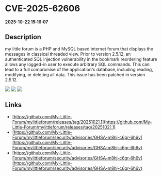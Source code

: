 # CVE-2025-62606

**2025-10-22 15:16:07**

## Description
my little forum is a PHP and MySQL based internet forum that displays the messages in classical threaded view. Prior to version 2.5.12, an authenticated SQL injection vulnerability in the bookmark reordering feature allows any logged-in user to execute arbitrary SQL commands. This can lead to a full compromise of the application's database, including reading, modifying, or deleting all data. This issue has been patched in version 2.5.12.

![](https://img.shields.io/static/v1?label=Score&message=8.8&color=red)
![](https://img.shields.io/static/v1?label=Severity&message=HIGH&color=red)
![](https://img.shields.io/static/v1?label=CWE&message=SQL&color=green)

## Links
- [https://github.com/My-Little-Forum/mylittleforum/releases/tag/20251021.1](https://github.com/My-Little-Forum/mylittleforum/releases/tag/20251021.1)
- [https://github.com/My-Little-Forum/mylittleforum/security/advisories/GHSA-m8hj-c6gr-6h6v](https://github.com/My-Little-Forum/mylittleforum/security/advisories/GHSA-m8hj-c6gr-6h6v)
- [https://github.com/My-Little-Forum/mylittleforum/security/advisories/GHSA-m8hj-c6gr-6h6v](https://github.com/My-Little-Forum/mylittleforum/security/advisories/GHSA-m8hj-c6gr-6h6v)
